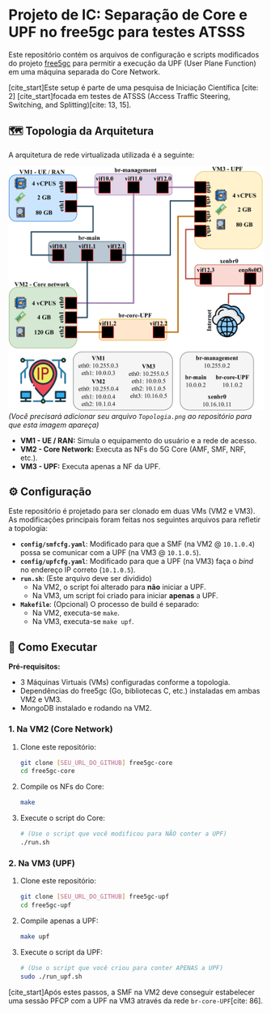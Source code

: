 # Projeto de IC: Separação de Core e UPF no free5gc para testes ATSSS

Este repositório contém os arquivos de configuração e scripts modificados do projeto [free5gc](https://github.com/free5gc/free5gc) para permitir a execução da UPF (User Plane Function) em uma máquina separada do Core Network.

[cite_start]Este setup é parte de uma pesquisa de Iniciação Científica [cite: 2] [cite_start]focada em testes de ATSSS (Access Traffic Steering, Switching, and Splitting)[cite: 13, 15].

## 🗺️ Topologia da Arquitetura

A arquitetura de rede virtualizada utilizada é a seguinte:

![Topologia da Rede](Topologia.png)
*(Você precisará adicionar seu arquivo `Topologia.png` ao repositório para que esta imagem apareça)*

* **VM1 - UE / RAN:** Simula o equipamento do usuário e a rede de acesso.
* **VM2 - Core Network:** Executa as NFs do 5G Core (AMF, SMF, NRF, etc.).
* **VM3 - UPF:** Executa apenas a NF da UPF.

## ⚙️ Configuração

Este repositório é projetado para ser clonado em duas VMs (VM2 e VM3). As modificações principais foram feitas nos seguintes arquivos para refletir a topologia:

* **`config/smfcfg.yaml`**: Modificado para que a SMF (na VM2 @ `10.1.0.4`) possa se comunicar com a UPF (na VM3 @ `10.1.0.5`).
* **`config/upfcfg.yaml`**: Modificado para que a UPF (na VM3) faça o *bind* no endereço IP correto (`10.1.0.5`).
* **`run.sh`**: (Este arquivo deve ser dividido)
    * Na VM2, o script foi alterado para **não** iniciar a UPF.
    * Na VM3, um script foi criado para iniciar **apenas** a UPF.
* **`Makefile`**: (Opcional) O processo de build é separado:
    * Na VM2, executa-se `make`.
    * Na VM3, executa-se `make upf`.

## 🚀 Como Executar

**Pré-requisitos:**
* 3 Máquinas Virtuais (VMs) configuradas conforme a topologia.
* Dependências do free5gc (Go, bibliotecas C, etc.) instaladas em ambas VM2 e VM3.
* MongoDB instalado e rodando na VM2.

### 1. Na VM2 (Core Network)

1.  Clone este repositório:
    ```bash
    git clone [SEU_URL_DO_GITHUB] free5gc-core
    cd free5gc-core
    ```
2.  Compile os NFs do Core:
    ```bash
    make
    ```
3.  Execute o script do Core:
    ```bash
    # (Use o script que você modificou para NÃO conter a UPF)
    ./run.sh
    ```

### 2. Na VM3 (UPF)

1.  Clone este repositório:
    ```bash
    git clone [SEU_URL_DO_GITHUB] free5gc-upf
    cd free5gc-upf
    ```
2.  Compile apenas a UPF:
    ```bash
    make upf
    ```
3.  Execute o script da UPF:
    ```bash
    # (Use o script que você criou para conter APENAS a UPF)
    sudo ./run_upf.sh
    ```

[cite_start]Após estes passos, a SMF na VM2 deve conseguir estabelecer uma sessão PFCP com a UPF na VM3 através da rede `br-core-UPF`[cite: 86].